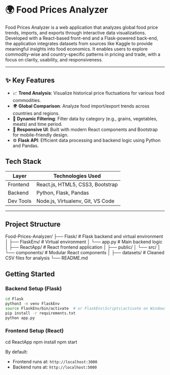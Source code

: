 # 🌍 Food Prices Analyzer
Food Prices Analyzer is a web application that analyzes global food price trends, imports, and exports through interactive data visualizations. Developed with a React-based front-end and a Flask-powered back-end, the application integrates datasets from sources like Kaggle to provide meaningful insights into food economics. It enables users to explore commodity-wise and country-specific patterns in pricing and trade, with a focus on clarity, usability, and responsiveness.

---

## ✨ Key Features

- 📈 **Trend Analysis**: Visualize historical price fluctuations for various food commodities.
- 🌍 **Global Comparison**: Analyze food import/export trends across countries and regions.
- 🎯 **Dynamic Filtering**: Filter data by category (e.g., grains, vegetables, meats) and time period.
- 📱 **Responsive UI**: Built with modern React components and Bootstrap for mobile-friendly design.
- ⚙️ **Flask API**: Efficient data processing and backend logic using Python and Pandas.

## Tech Stack

| Layer      | Technologies Used                     |
|------------|----------------------------------------|
| Frontend   | React.js, HTML5, CSS3, Bootstrap       |
| Backend    | Python, Flask, Pandas                  |
| Dev Tools  | Node.js, Virtualenv, Git, VS Code      |

---

## Project Structure

Food-Prices-Analyzer/
├── Flask/                   # Flask backend and virtual environment
│   ├── FlaskEnv/            # Virtual environment
│   └── app.py               # Main backend logic
│
├── ReactApp/                # React frontend application
│   ├── public/
│   └── src/
│       └── components/      # Modular React components
│
├── datasets/                # Cleaned CSV files for analysis
└── README.md


##  Getting Started

### Backend Setup (Flask)

```bash
cd Flask
python3 -m venv FlaskEnv
source FlaskEnv/bin/activate  # or FlaskEnv\Scripts\activate on Windows
pip install -r requirements.txt
python app.py
````

### Frontend Setup (React)

cd ReactApp
npm install
npm start

By default:

* Frontend runs at: `http://localhost:3000`
* Backend runs at: `http://localhost:5000`

